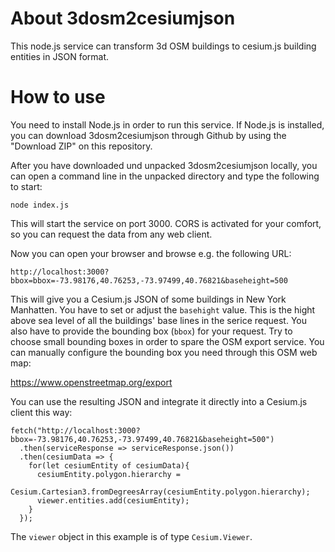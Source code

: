 # About 3dosm2cesiumjson
This node.js service can transform 3d OSM buildings to cesium.js building entities in JSON format.

# How to use
You need to install Node.js in order to run this service. If Node.js is installed, you can download 3dosm2cesiumjson through Github by using the "Download ZIP" on this repository.

After you have downloaded und unpacked 3dosm2cesiumjson locally, you can open a command line in the unpacked directory and type the following to start:

```console
node index.js
```
This will start the service on port 3000. CORS is activated for your comfort, so you can request the data from any web client.

Now you can open your browser and browse e.g. the following URL:

```console
http://localhost:3000?bbox=bbox=-73.98176,40.76253,-73.97499,40.76821&baseheight=500
```

This will give you a Cesium.js JSON of some buildings in New York Manhatten. You have to set or adjust the `basehight` value. This is the hight above sea level of all the buildings' base lines in the serice request. You also have to provide the bounding box (`bbox`) for your request. Try to choose small bounding boxes in order to spare the OSM export service. You can manually configure the bounding box you need through this OSM web map:

https://www.openstreetmap.org/export

You can use the resulting JSON and integrate it directly into a Cesium.js client this way:

```console
fetch("http://localhost:3000?bbox=-73.98176,40.76253,-73.97499,40.76821&baseheight=500")
  .then(serviceResponse => serviceResponse.json())
  .then(cesiumData => {
    for(let cesiumEntity of cesiumData){
      cesiumEntity.polygon.hierarchy =
           Cesium.Cartesian3.fromDegreesArray(cesiumEntity.polygon.hierarchy);
      viewer.entities.add(cesiumEntity);
    }
  });
```
The `viewer` object in this example is of type `Cesium.Viewer`.
